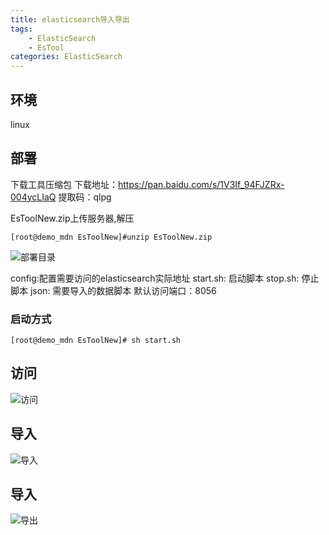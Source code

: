 ```yaml
---
title: elasticsearch导入导出
tags: 
	- ElasticSearch
	- EsTool
categories: ElasticSearch
---
```


## <span id="inline-blue">环境</span>
linux 


## <span id="inline-blue">部署</span>
下载工具压缩包
下载地址：https://pan.baidu.com/s/1V3If_94FJZRx-004ycLIaQ 
提取码：qlpg

EsToolNew.zip上传服务器,解压
```shell
[root@demo_mdn EsToolNew]#unzip EsToolNew.zip
```

![部署目录](/images/elasticsearch/es_20210226_001.png)

config:配置需要访问的elasticsearch实际地址
start.sh: 启动脚本
stop.sh: 停止脚本
json: 需要导入的数据脚本
默认访问端口：8056
### <span id="inline-blue">启动方式</span>
```shell
[root@demo_mdn EsToolNew]# sh start.sh
```
## <span id="inline-blue">访问</span>
![访问](/images/elasticsearch/es_20210226_002.png)

## <span id="inline-blue">导入</span>
![导入](/images/elasticsearch/es_20210226_003.png)

## <span id="inline-blue">导入</span>
![导出](/images/elasticsearch/es_20210226_004.png)


